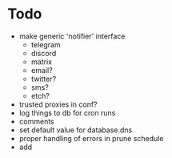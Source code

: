 # Todo
- make generic 'notifier' interface
    - telegram
    - discord
    - matrix
    - email?
    - twitter?
    - sms?
    - etch?
- trusted proxies in conf?
- log things to db for cron runs 
- comments
- set default value for database.dns
- proper handling of errors in prune schedule
- add <title>
- add unique filter
- provide template/example watches?
    - Amazon
    - NewEgg
    - ebay
    - walmart
    - etsy
    - aliexpress.com 